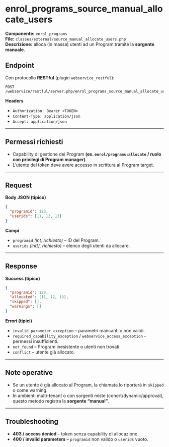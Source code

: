 # enrol_programs_source_manual_allocate_users

**Componente:** `enrol_programs`  
**File:** `classes/external/source_manual_allocate_users.php`  
**Descrizione:** alloca (in massa) utenti ad un Program tramite la **sorgente manuale**.

## Endpoint

Con protocollo **RESTful** (plugin `webservice_restful`):

```http
POST /webservice/restful/server.php/enrol_programs_source_manual_allocate_users
```

**Headers**
- `Authorization: Bearer <TOKEN>`
- `Content-Type: application/json`
- `Accept: application/json`

---

## Permessi richiesti

- Capability di gestione dei Program **(es. `enrol/programs:allocate` / ruolo con privilegi di Program manager)**.
- L’utente del token deve avere accesso in scrittura al Program target.

---

## Request

**Body JSON (tipico)**

```json
{
  "programid": 123,
  "userids": [11, 12, 13]
}
```

**Campi**
- `programid` *(int, richiesto)* – ID del Program.
- `userids` *(int[], richiesto)* – elenco degli utenti da allocare.
---

## Response

**Success (tipico)**

```json
{
  "programid": 123,
  "allocated": [11, 12, 13],
  "skipped": [],
  "warnings": []
}
```

**Errori (tipici)**
- `invalid_parameter_exception` – parametri mancanti o non validi.
- `required_capability_exception` / `webservice_access_exception` – permessi insufficienti.
- `not_found` – Program inesistente o utenti non trovati.
- `conflict` – utente già allocato.

---

## Note operative

- Se un utente è già allocato al Program, la chiamata lo riporterà in `skipped` o come warning.
- In ambienti multi-tenant o con sorgenti miste (cohort/dynamic/approval), questo metodo registra la **sorgente “manual”**.

---

## Troubleshooting

- **403 / access denied** – token senza capability di allocazione.
- **400 / invalid parameters** – `programid` non valido o `userids` vuoto.
